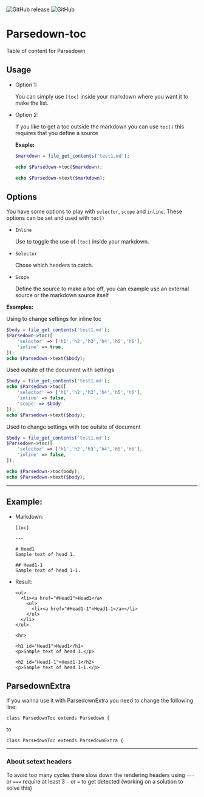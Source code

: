 ![GitHub release](https://img.shields.io/github/release/BenjaminHoegh/parsedown-toc.svg?style=flat-square)
![GitHub](https://img.shields.io/github/license/BenjaminHoegh/parsedown-toc.svg?style=flat-square)

# Parsedown-toc
Table of content for Parsedown

## Usage

- Option 1:

  You can simply use `[toc]` inside your markdown where you want it to make the list.
  
- Option 2:

  If you like to get a toc outside the markdown you can use `toc()` 
  this requires that you define a source
  
  **Exaple:**
  ```php
  $markdown = file_get_contents('test1.md');
  
  echo $Parsedown->toc($markdown);

  echo $Parsedown->text($markdown);
  ```
  
## Options

You have some options to play with `selector`, `scope` and `inline`. These options can be set and used with `toc()` 

- `Inline`

  Use to toggle the use of `[toc]` inside your markdown.

- `Selector`

  Chose which headers to catch.

- `Scope`

  Define the source to make a toc off, you can example use an external source or the markdown source itself

**Examples:**

Using to change settings for inline toc

```php
$body = file_get_contents('test1.md');
$Parsedown->toc([
    'selector' => ['h1','h2','h3','h4','h5','h6'],
    'inline' => true,
]);
echo $Parsedown->text($body);
```

Used outsite of the document with settings


```php
$body = file_get_contents('test1.md');
echo $Parsedown->toc([
    'selector' => ['h1','h2','h3','h4','h5','h6'],
    'inline' => false,
    'scope' => $body
]);
echo $Parsedown->text($body);
```

Used to change settings with toc outsite of document

```php
$body = file_get_contents('test1.md');
$Parsedown->toc([
    'selector' => ['h1','h2','h3','h4','h5','h6'],
    'inline' => false,
]);

echo $Parsedown->toc(body);
echo $Parsedown->text($body);
```


---

## Example:

* Markdown:
  ```
  [toc]

  ---

  # Head1
  Sample text of head 1.

  ## Head1-1
  Sample text of head 1-1.
  ```

* Result:

  ```
  <ul>
    <li><a href="#Head1">Head1</a>
      <ul>
        <li><a href="#Head1-1">Head1-1</a></li>
      </ul>
    </li>
  </ul>

  <hr>

  <h1 id="Head1">Head1</h1>
  <p>Sample text of head 1.</p>

  <h2 id="Head1-1">Head1-1</h2>
  <p>Sample text of head 1-1.</p>
  ```

## ParsedownExtra

If you wanna use it with ParsedownExtra you need to change the following line:
```
class ParsedownToc extends Parsedown {
```
to
```
class ParsedownToc extends ParsedownExtra {
```


---

### About setext headers

To avoid too many cycles there slow down the rendering headers using `---` or `===` require at least 3 `-` or `=` to get detected (working on a solution to solve this)
